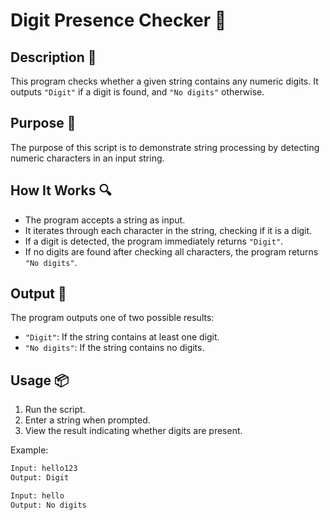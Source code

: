# Digit Presence Checker 🔢

## Description 📝

This program checks whether a given string contains any numeric digits. It outputs `"Digit"` if a digit is found, and `"No digits"` otherwise.

## Purpose 🎯

The purpose of this script is to demonstrate string processing by detecting numeric characters in an input string.

## How It Works 🔍

-   The program accepts a string as input.
-   It iterates through each character in the string, checking if it is a digit.
-   If a digit is detected, the program immediately returns `"Digit"`.
-   If no digits are found after checking all characters, the program returns `"No digits"`.

## Output 📜

The program outputs one of two possible results:

-   `"Digit"`: If the string contains at least one digit.
-   `"No digits"`: If the string contains no digits.

## Usage 📦

1. Run the script.
2. Enter a string when prompted.
3. View the result indicating whether digits are present.

Example:

```bash
Input: hello123
Output: Digit

Input: hello
Output: No digits
```
